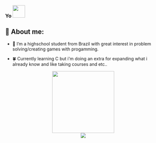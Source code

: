 ### Yo <img src="https://media.giphy.com/media/05zW9D5WgvEn72eNMk/giphy.gif" width="40"/>

## :herb: About me:

- 🌱 I’m a highschool student from Brazil with great interest in problem solving/creating games with progamming.

- 🍀 Currently learning C but i'm doing an extra for expanding what i already know and like taking courses and etc..

<div id="header" align="center">
  <img src="https://media.giphy.com/media/gjrYDwbjnK8x36xZIO/giphy.gif" width="200"/>
</div>

<div id="badges" align = "center">
  <a href="https://www.youtube.com/channel/UCpn4vN8Vc04IEnOhli3DvOA">
  <img src="https://img.shields.io/badge/YouTube-darkred?style=for-the-badge&logo=youtube&logoColor=white"/>
  </a>
</div>
